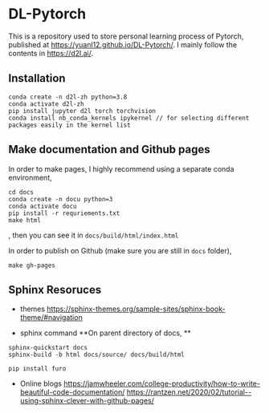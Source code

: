 # DL-Pytorch

<!-- start DL-Pytorch -->

This is a repository used to store personal learning process of Pytorch, published at https://yuanl12.github.io/DL-Pytorch/. I mainly follow the contents in https://d2l.ai/.

<!-- end DL-Pytorch -->

## Installation
```
conda create -n d2l-zh python=3.8
conda activate d2l-zh
pip install jupyter d2l torch torchvision
conda install nb_conda_kernels ipykernel // for selecting different packages easily in the kernel list
```

## Make documentation and Github pages
In order to make pages, I highly recommend using a separate conda environment,
```terminal
cd docs
conda create -n docu python=3
conda activate docu
pip install -r requriements.txt
make html
```
, then you can see it in `docs/build/html/index.html`

In order to publish on Github (make sure you are still in `docs` folder), 
```terminal
make gh-pages
```

## Sphinx Resoruces
- themes
https://sphinx-themes.org/sample-sites/sphinx-book-theme/#navigation

- sphinx command
**On parent directory of docs, **
```
sphinx-quickstart docs
sphinx-build -b html docs/source/ docs/build/html

pip install furo
```

- Online blogs
https://jamwheeler.com/college-productivity/how-to-write-beautiful-code-documentation/
https://rantzen.net/2020/02/tutorial--using-sphinx-clever-with-github-pages/
